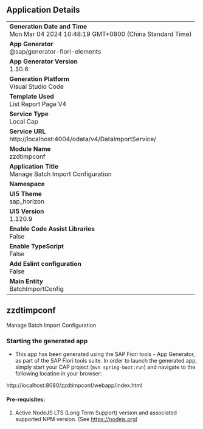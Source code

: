 ## Application Details
|               |
| ------------- |
|**Generation Date and Time**<br>Mon Mar 04 2024 10:48:19 GMT+0800 (China Standard Time)|
|**App Generator**<br>@sap/generator-fiori-elements|
|**App Generator Version**<br>1.10.6|
|**Generation Platform**<br>Visual Studio Code|
|**Template Used**<br>List Report Page V4|
|**Service Type**<br>Local Cap|
|**Service URL**<br>http://localhost:4004/odata/v4/DataImportService/
|**Module Name**<br>zzdtimpconf|
|**Application Title**<br>Manage Batch Import Configuration|
|**Namespace**<br>|
|**UI5 Theme**<br>sap_horizon|
|**UI5 Version**<br>1.120.9|
|**Enable Code Assist Libraries**<br>False|
|**Enable TypeScript**<br>False|
|**Add Eslint configuration**<br>False|
|**Main Entity**<br>BatchImportConfig|

## zzdtimpconf

Manage Batch Import Configuration

### Starting the generated app

-   This app has been generated using the SAP Fiori tools - App Generator, as part of the SAP Fiori tools suite.  In order to launch the generated app, simply start your CAP project (```mvn spring-boot:run```) and navigate to the following location in your browser:

http://localhost:8080/zzdtimpconf/webapp/index.html

#### Pre-requisites:

1. Active NodeJS LTS (Long Term Support) version and associated supported NPM version.  (See https://nodejs.org)


